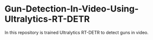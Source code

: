 # Gun-Detection-In-Video-Using-Ultralytics-RT-DETR

In this repository is trained Ultralytics RT-DETR to detect guns in video. 




















